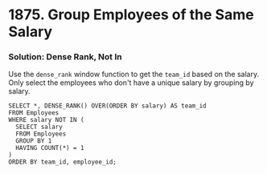 # 1875. Group Employees of the Same Salary

### Solution: Dense Rank, Not In
Use the `dense_rank` window function to get the `team_id` based on the salary.  
Only select the employees who don't have a unique salary by grouping by salary.  

```
SELECT *, DENSE_RANK() OVER(ORDER BY salary) AS team_id
FROM Employees
WHERE salary NOT IN (
  SELECT salary
  FROM Employees
  GROUP BY 1
  HAVING COUNT(*) = 1
)
ORDER BY team_id, employee_id;
```